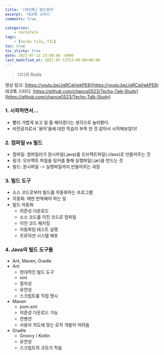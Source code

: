 ```yaml
---
title: '[테코톡] 빌드용어'
excerpt: '테코톡 스터디'
comments: true

categories:
    - techoTalk
tags:
    - [techo talk, TIL]
toc: true
toc_sticky: true
date: 2021-07-13 23:00:00 -0400
last_modified_at: 2021-07-13T23:00:00+08:00
---
```


> 디디의 Redis

영상 링크: [https://youtu.be/JgRCaVwkPE8](https://youtu.be/JgRCaVwkPE8)
테코톡 스터디: [https://github.com/chance0523/Techo-Talk-Study](https://github.com/chance0523/Techo-Talk-Study)

### 1. 시작하면서...
- 빨리 가볍게 보고 일 좀 해야겠다는 생각으로 눌러봤다.
- 비전공자로서 '용어'들에 대한 학습이 부족 한 것 같아서 시작해보았다!

### 2. 컴파일 vs 빌드
- 컴파일: 컴파일러가 원시파일(.java)를 오브젝트파일(.class)로 만들어주는 것
- 링크: 오브젝트 파일을 링커를 통해 실행파일(.jar)을 만드는 것
- 빌드: 원시파일 -> 실행파일까지 만들어주는 과정

### 3. 빌드 도구
- 소스 코드로부터 빌드를 자동화하는 프로그램
- 자동화: 매번 반복해야 하는 일
- 빌드 자동화
  - 의존성 다운로드
  - 소스 코드를 이진 코드로 컴파일
  - 이진 코드 패키징
  - 자동화된 테스트 실행
  - 프로덕션 시스템 배포

### 4. Java의 빌드 도구들
- Ant, Maven, Gradle
- Ant
  - 현대적인 빌드 도구
  - xml
  - 절차성
  - 유연성
  - 스크립트를 직접 명시
- Maven
  - pom.xml
  - 의존성 다운로드 가능
  - 컨벤션
  - 사용자 의도에 맞는 로직 개발이 어려움
- Gradle
  - Groovy / Kotlin
  - 유연성
  - 스크립트의 규모가 작음

